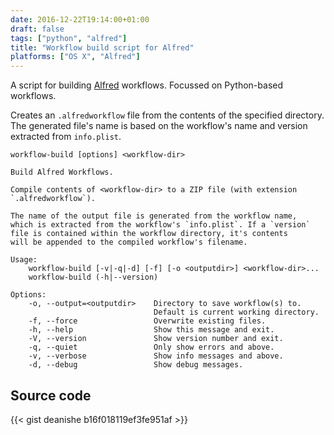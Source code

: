 ```yaml
---
date: 2016-12-22T19:14:00+01:00
draft: false
tags: ["python", "alfred"]
title: "Workflow build script for Alfred"
platforms: ["OS X", "Alfred"]
---
```


A script for building [Alfred][alfred] workflows. Focussed on Python-based workflows.

Creates an `.alfredworkflow` file from the contents of the specified
directory. The generated file's name is based on the workflow's name
and version extracted from `info.plist`.

<!--more-->

```none
workflow-build [options] <workflow-dir>

Build Alfred Workflows.

Compile contents of <workflow-dir> to a ZIP file (with extension
`.alfredworkflow`).

The name of the output file is generated from the workflow name,
which is extracted from the workflow's `info.plist`. If a `version`
file is contained within the workflow directory, it's contents
will be appended to the compiled workflow's filename.

Usage:
    workflow-build [-v|-q|-d] [-f] [-o <outputdir>] <workflow-dir>...
    workflow-build (-h|--version)

Options:
    -o, --output=<outputdir>    Directory to save workflow(s) to.
                                Default is current working directory.
    -f, --force                 Overwrite existing files.
    -h, --help                  Show this message and exit.
    -V, --version               Show version number and exit.
    -q, --quiet                 Only show errors and above.
    -v, --verbose               Show info messages and above.
    -d, --debug                 Show debug messages.
```


Source code
-----------

{{< gist deanishe b16f018119ef3fe951af >}}

[alfred]: https://www.alfredapp.com
